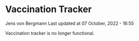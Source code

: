Vaccination Tracker
================
Jens von Bergmann
Last updated at 07 October, 2022 - 16:55

Vaccination tracker is no longer functional.
